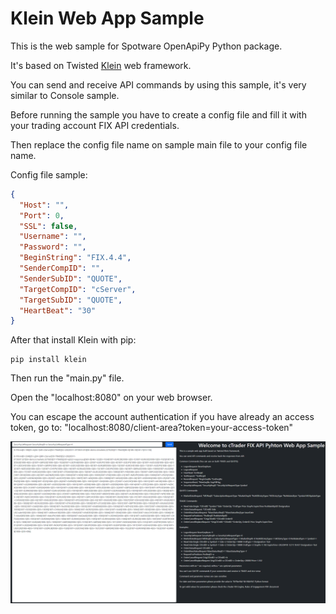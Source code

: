 # Klein Web App Sample

This is the web sample for Spotware OpenApiPy Python package.

It's based on Twisted [Klein](https://github.com/twisted/klein) web framework.

You can send and receive API commands by using this sample, it's very similar to Console sample.

Before running the sample you have to create a config file and fill it with your trading account FIX API credentials.

Then replace the config file name on sample main file to your config file name.

Config file sample:

```json
{
  "Host": "",
  "Port": 0,
  "SSL": false,
  "Username": "",
  "Password": "",
  "BeginString": "FIX.4.4",
  "SenderCompID": "",
  "SenderSubID": "QUOTE",
  "TargetCompID": "cServer",
  "TargetSubID": "QUOTE",
  "HeartBeat": "30"
}
```

After that install Klein with pip:
```
pip install klein
```

Then run the "main.py" file.

Open the "localhost:8080" on your web browser.

You can escape the account authentication if you have already an access token, go to: "localhost:8080/client-area?token=your-access-token"

![Screenshot](screenshot.png)

